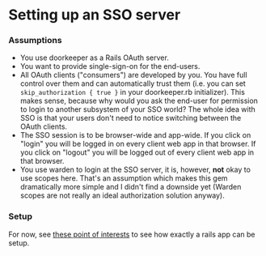 # Setting up an SSO server

### Assumptions

* You use doorkeeper as a Rails OAuth server.
* You want to provide single-sign-on for the end-users.
* All OAuth clients ("consumers") are developed by you. You have full control over them and can automatically trust them (i.e. you can set `skip_authorization { true }` in your doorkeeper.rb initializer). This makes sense, because why would you ask the end-user for permission to login to another subsystem of your SSO world? The whole idea with SSO is that your users don't need to notice switching between the OAuth clients.
* The SSO session is to be browser-wide and app-wide. If you click on "login" you will be logged in on every client web app in that browser. If you click on "logout" you will be logged out of every client web app in that browser.
* You use warden to login at the SSO server, it is, however, **not** okay to use scopes here. That's an assumption which makes this gem dramatically more simple and I didn't find a downside yet (Warden scopes are not really an ideal authorization solution anyway).

### Setup

For now, see [these point of interests](https://github.com/halo/sso/search?q=POI) to see how exactly a rails app can be setup.

